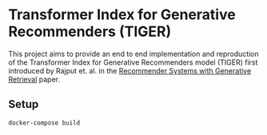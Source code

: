 # Transformer Index for Generative Recommenders (TIGER)

This project aims to provide an end to end implementation and reproduction of the Transformer Index for Generative Recommenders model (TIGER) first introduced by Rajput et. al. in the [Recommender Systems with Generative Retrieval](https://arxiv.org/abs/2305.05065) paper.

## Setup

```
docker-compose build
```

##
